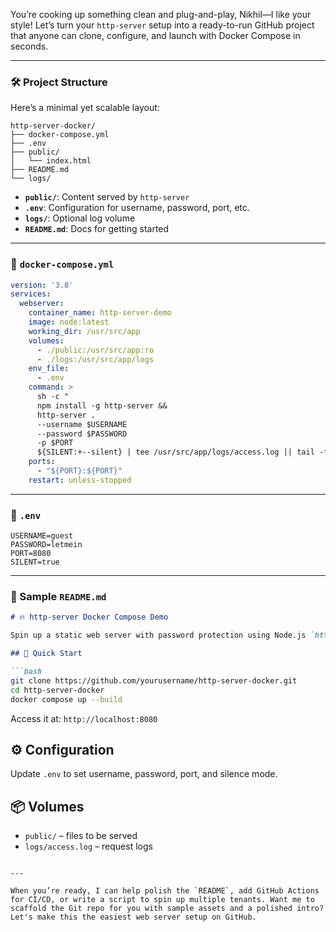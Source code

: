 You’re cooking up something clean and plug-and-play, Nikhil—I like your style! Let’s turn your `http-server` setup into a ready-to-run GitHub project that anyone can clone, configure, and launch with Docker Compose in seconds.

---

### 🛠 Project Structure

Here’s a minimal yet scalable layout:

```
http-server-docker/
├── docker-compose.yml
├── .env
├── public/
│   └── index.html
├── README.md
└── logs/
```

- **`public/`**: Content served by `http-server`  
- **`.env`**: Configuration for username, password, port, etc.  
- **`logs/`**: Optional log volume  
- **`README.md`**: Docs for getting started

---

### 🧱 `docker-compose.yml`
```yaml
version: '3.8'
services:
  webserver:
    container_name: http-server-demo
    image: node:latest
    working_dir: /usr/src/app
    volumes:
      - ./public:/usr/src/app:ro
      - ./logs:/usr/src/app/logs
    env_file:
      - .env
    command: >
      sh -c "
      npm install -g http-server &&
      http-server . 
      --username $USERNAME 
      --password $PASSWORD 
      -p $PORT 
      ${SILENT:+--silent} | tee /usr/src/app/logs/access.log || tail -f /dev/null"
    ports:
      - "${PORT}:${PORT}"
    restart: unless-stopped
```

---

### 🔑 `.env`
```dotenv
USERNAME=guest
PASSWORD=letmein
PORT=8080
SILENT=true
```

---

### 📄 Sample `README.md`

```markdown
# 🔥 http-server Docker Compose Demo

Spin up a static web server with password protection using Node.js `http-server`.

## 🚀 Quick Start

```bash
git clone https://github.com/yourusername/http-server-docker.git
cd http-server-docker
docker compose up --build
```

Access it at: `http://localhost:8080`

## ⚙️ Configuration

Update `.env` to set username, password, port, and silence mode.

## 📦 Volumes

- `public/` – files to be served
- `logs/access.log` – request logs
```

---

When you’re ready, I can help polish the `README`, add GitHub Actions for CI/CD, or write a script to spin up multiple tenants. Want me to scaffold the Git repo for you with sample assets and a polished intro? Let's make this the easiest web server setup on GitHub.
